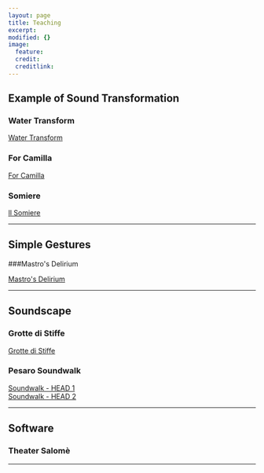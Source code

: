 ```yaml
---
layout: page
title: Teaching
excerpt: 
modified: {} 
image:
  feature: 
  credit: 
  creditlink: 
---
```


## Example of Sound Transformation 

### Water Transform
<div markdown="0"><a href="https://soundcloud.com/anthony-di-furia/example-water-transform" class="btn">Water Transform</a></div>

### For Camilla
<div markdown="0"><a href="https://soundcloud.com/anthony-di-furia/for-camilla" class="btn">For Camilla</a></div>

### Somiere
<div markdown="0"><a href="https://soundcloud.com/anthony-di-furia/il-somiere" class="btn">Il Somiere</a></div>

---

## Simple Gestures 

###Mastro's Delirium
<div markdown="0"><a href="https://soundcloud.com/anthony-di-furia/mastros-delirium" class="btn">Mastro's Delirium</a></div>

---

## Soundscape 

### Grotte di Stiffe
<div markdown="0"><a href="https://soundcloud.com/anthony-di-furia/grotte-di-stiffe" class="btn">Grotte di Stiffe</a></div>

### Pesaro Soundwalk
<div markdown="0"><a href="https://soundcloud.com/anthony-di-furia/soundscape-pesaro-1" class="btn">Soundwalk - HEAD 1</a></div>
<div markdown="0"><a href="https://soundcloud.com/anthony-di-furia/soundscape-pesaro-2" class="btn">Soundwalk - HEAD 2</a></div>

---

## Software

### Theater Salomè

---





